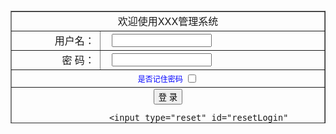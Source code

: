 <!DOCTYPE html PUBLIC "-//W3C//DTD XHTML 1.0 Transitional//EN" "http://www.w3.org/TR/xhtml1/DTD/xhtml1-transitional.dtd">  
<html xmlns="http://www.w3.org/1999/xhtml">  
<head>  
<meta http-equiv="Content-Type" content="text/html; charset=utf-8" />  
<title>无标题文档</title>  
<script language="javascript" type="text/javascript">  
function addCookie(name,value,days,path){   /**添加设置cookie**/  
    var name = escape(name);  
    var value = escape(value);  
    var expires = new Date();  
    expires.setTime(expires.getTime() + days * 3600000 * 24);  
    //path=/，表示cookie能在整个网站下使用，path=/temp，表示cookie只能在temp目录下使用  
    path = path == "" ? "" : ";path=" + path;  
    //GMT(Greenwich Mean Time)是格林尼治平时，现在的标准时间，协调世界时是UTC  
    //参数days只能是数字型  
    var _expires = (typeof days) == "string" ? "" : ";expires=" + expires.toUTCString();  
    document.cookie = name + "=" + value + _expires + path;  
}  
function getCookieValue(name){  /**获取cookie的值，根据cookie的键获取值**/  
    //用处理字符串的方式查找到key对应value  
    var name = escape(name);  
    //读cookie属性，这将返回文档的所有cookie  
    var allcookies = document.cookie;         
    //查找名为name的cookie的开始位置  
    name += "=";  
    var pos = allcookies.indexOf(name);      
    //如果找到了具有该名字的cookie，那么提取并使用它的值  
    if (pos != -1){                                             //如果pos值为-1则说明搜索"version="失败  
        var start = pos + name.length;                  //cookie值开始的位置  
        var end = allcookies.indexOf(";",start);        //从cookie值开始的位置起搜索第一个";"的位置,即cookie值结尾的位置  
        if (end == -1) end = allcookies.length;        //如果end值为-1说明cookie列表里只有一个cookie  
        var value = allcookies.substring(start,end); //提取cookie的值  
        return (value);                           //对它解码        
    }else{  //搜索失败，返回空字符串  
        return "";  
    }  
}  
function deleteCookie(name,path){   /**根据cookie的键，删除cookie，其实就是设置其失效**/  
    var name = escape(name);  
    var expires = new Date(0);  
    path = path == "" ? "" : ";path=" + path;  
    document.cookie = name + "="+ ";expires=" + expires.toUTCString() + path;  
}  
  
/**实现功能，保存用户的登录信息到cookie中。当登录页面被打开时，就查询cookie**/  
window.onload = function(){  
    var userNameValue = getCookieValue("userName");  
    document.getElementById("txtUserName").value = userNameValue;  
    var userPassValue = getCookieValue("userPass");  
    document.getElementById("txtUserPass").value = userPassValue;  
}  
  
function userLogin(){   /**用户登录，其中需要判断是否选择记住密码**/  
    //简单验证一下  
    var userName = document.getElementById("txtUserName").value;  
    if(userName == ''){  
        alert("请输入用户名。");  
        return;  
    }  
    var userPass = document.getElementById("txtUserPass").value;  
    if(userPass == ''){  
        alert("请输入密码。");  
        return;  
    }  
    var objChk = document.getElementById("chkRememberPass");  
    if(objChk.checked){  
        //添加cookie  
        addCookie("userName",userName,7,"/");  
        addCookie("userPass",userPass,7,"/");  
        alert("记住了你的密码登录。");  
        window.location.href = "http://www.baidu.com";  
    }else{  
        alert("不记密码登录。");  
        window.location.href = "http://www.baidu.com";  
    }  
}  
</script>  
</head>  
<body>  
<center>  
    <table width="400px" height="180px" cellpadding="0" cellspacing="0" border="1" style="margin-top:100px;">  
        <tr>  
            <td align="center" colspan="2">欢迎使用XXX管理系统</td>  
        </tr>  
        <tr>  
            <td align="right">  
                <label>用户名：</label>  
            </td>  
            <td align="left">  
                <input type="text" id="txtUserName" name="txtUserName" style="width:160px; margin-left:10px;" />  
            </td>  
        </tr>  
        <tr>  
            <td align="right">  
                <label>密  码：</label>  
            </td>  
            <td align="left">  
                <input type="password" id="txtUserPass" name="txtUserPass" style="width:160px; margin-left:10px;" />  
            </td>  
        </tr>  
        <tr>  
            <td align="center" colspan="2">  
                <span style="font-size:12px; color:blue; vertical-align:middle;">是否记住密码</span>  
                <input type="checkbox" id="chkRememberPass" name="chkRememberPass" style="vertical-align:middle;" />  
            </td>  
        </tr>  
        <tr>  
            <td align="center" colspan="2">  
                <input type="submit" id="subLogin" name="subLogin" value="登 录" onclick="userLogin()"/>  
                      
                <input type="reset" id="resetLogin" name="resetLogin" value="重 置" />  
            </td>  
        </tr>  
    </table>  
</center>  
</body>  
</html> 
